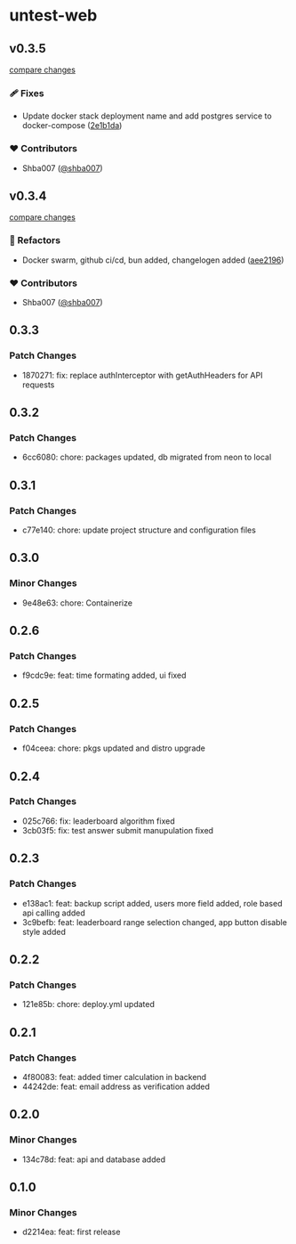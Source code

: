 # untest-web

## v0.3.5

[compare changes](https://github.com/shba007/untest-web/compare/v0.3.4...v0.3.5)

### 🩹 Fixes

- Update docker stack deployment name and add postgres service to docker-compose ([2e1b1da](https://github.com/shba007/untest-web/commit/2e1b1da))

### ❤️ Contributors

- Shba007 ([@shba007](https://github.com/shba007))

## v0.3.4

[compare changes](https://github.com/shba007/untest-web/compare/v0.3.3...v0.3.4)

### 💅 Refactors

- Docker swarm, github ci/cd, bun added, changelogen added ([aee2196](https://github.com/shba007/untest-web/commit/aee2196))

### ❤️ Contributors

- Shba007 ([@shba007](https://github.com/shba007))

## 0.3.3

### Patch Changes

- 1870271: fix: replace authInterceptor with getAuthHeaders for API requests

## 0.3.2

### Patch Changes

- 6cc6080: chore: packages updated, db migrated from neon to local

## 0.3.1

### Patch Changes

- c77e140: chore: update project structure and configuration files

## 0.3.0

### Minor Changes

- 9e48e63: chore: Containerize

## 0.2.6

### Patch Changes

- f9cdc9e: feat: time formating added, ui fixed

## 0.2.5

### Patch Changes

- f04ceea: chore: pkgs updated and distro upgrade

## 0.2.4

### Patch Changes

- 025c766: fix: leaderboard algorithm fixed
- 3cb03f5: fix: test answer submit manupulation fixed

## 0.2.3

### Patch Changes

- e138ac1: feat: backup script added, users more field added, role based api calling added
- 3c9befb: feat: leaderboard range selection changed, app button disable style added

## 0.2.2

### Patch Changes

- 121e85b: chore: deploy.yml updated

## 0.2.1

### Patch Changes

- 4f80083: feat: added timer calculation in backend
- 44242de: feat: email address as verification added

## 0.2.0

### Minor Changes

- 134c78d: feat: api and database added

## 0.1.0

### Minor Changes

- d2214ea: feat: first release
